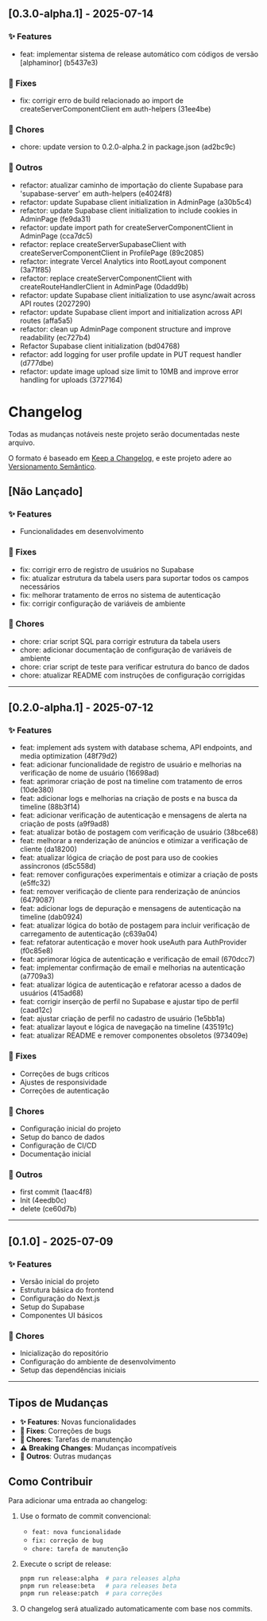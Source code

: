 ## [0.3.0-alpha.1] - 2025-07-14

### ✨ Features

- feat: implementar sistema de release automático com códigos de versão [alphaminor] (b5437e3)

### 🐛 Fixes

- fix: corrigir erro de build relacionado ao import de createServerComponentClient em auth-helpers (31ee4be)

### 🔧 Chores

- chore: update version to 0.2.0-alpha.2 in package.json (ad2bc9c)

### 📝 Outros

- refactor: atualizar caminho de importação do cliente Supabase para 'supabase-server' em auth-helpers (e4024f8)
- refactor: update Supabase client initialization in AdminPage (a30b5c4)
- refactor: update Supabase client initialization to include cookies in AdminPage (fe9da31)
- refactor: update import path for createServerComponentClient in AdminPage (cca7dc5)
- refactor: replace createServerSupabaseClient with createServerComponentClient in ProfilePage (89c2085)
- refactor: integrate Vercel Analytics into RootLayout component (3a71f85)
- refactor: replace createServerComponentClient with createRouteHandlerClient in AdminPage (0dadd9b)
- refactor: update Supabase client initialization to use async/await across API routes (2027290)
- refactor: update Supabase client import and initialization across API routes (affa5a5)
- refactor: clean up AdminPage component structure and improve readability (ec727b4)
- Refactor Supabase client initialization (bd04768)
- refactor: add logging for user profile update in PUT request handler (d777dbe)
- refactor: update image upload size limit to 10MB and improve error handling for uploads (3727164)

# Changelog

Todas as mudanças notáveis neste projeto serão documentadas neste arquivo.

O formato é baseado em [Keep a Changelog](https://keepachangelog.com/pt-BR/1.0.0/),
e este projeto adere ao [Versionamento Semântico](https://semver.org/lang/pt-BR/).

## [Não Lançado]

### ✨ Features
- Funcionalidades em desenvolvimento

### 🐛 Fixes
- fix: corrigir erro de registro de usuários no Supabase
- fix: atualizar estrutura da tabela users para suportar todos os campos necessários
- fix: melhorar tratamento de erros no sistema de autenticação
- fix: corrigir configuração de variáveis de ambiente

### 🔧 Chores
- chore: criar script SQL para corrigir estrutura da tabela users
- chore: adicionar documentação de configuração de variáveis de ambiente
- chore: criar script de teste para verificar estrutura do banco de dados
- chore: atualizar README com instruções de configuração corrigidas

---

## [0.2.0-alpha.1] - 2025-07-12

### ✨ Features
- feat: implement ads system with database schema, API endpoints, and media optimization (48f79d2)
- feat: adicionar funcionalidade de registro de usuário e melhorias na verificação de nome de usuário (16698ad)
- feat: aprimorar criação de post na timeline com tratamento de erros (10de380)
- feat: adicionar logs e melhorias na criação de posts e na busca da timeline (88b3f14)
- feat: adicionar verificação de autenticação e mensagens de alerta na criação de posts (a9f9ad8)
- feat: atualizar botão de postagem com verificação de usuário (38bce68)
- feat: melhorar a renderização de anúncios e otimizar a verificação de cliente (da18200)
- feat: atualizar lógica de criação de post para uso de cookies assíncronos (d5c558d)
- feat: remover configurações experimentais e otimizar a criação de posts (e5ffc32)
- feat: remover verificação de cliente para renderização de anúncios (6479087)
- feat: adicionar logs de depuração e mensagens de autenticação na timeline (dab0924)
- feat: atualizar lógica do botão de postagem para incluir verificação de carregamento de autenticação (c639a04)
- feat: refatorar autenticação e mover hook useAuth para AuthProvider (f0c85e8)
- feat: aprimorar lógica de autenticação e verificação de email (670dcc7)
- feat: implementar confirmação de email e melhorias na autenticação (a7709a3)
- feat: atualizar lógica de autenticação e refatorar acesso a dados de usuários (415ad68)
- feat: corrigir inserção de perfil no Supabase e ajustar tipo de perfil (caad12c)
- feat: ajustar criação de perfil no cadastro de usuário (1e5bb1a)
- feat: atualizar layout e lógica de navegação na timeline (435191c)
- feat: atualizar README e remover componentes obsoletos (973409e)

### 🐛 Fixes
- Correções de bugs críticos
- Ajustes de responsividade
- Correções de autenticação

### 🔧 Chores
- Configuração inicial do projeto
- Setup do banco de dados
- Configuração de CI/CD
- Documentação inicial

### 📝 Outros
- first commit (1aac4f8)
- Init (4eedb0c)
- delete (ce60d7b)

---

## [0.1.0] - 2025-07-09

### ✨ Features
- Versão inicial do projeto
- Estrutura básica do frontend
- Configuração do Next.js
- Setup do Supabase
- Componentes UI básicos

### 🔧 Chores
- Inicialização do repositório
- Configuração do ambiente de desenvolvimento
- Setup das dependências iniciais

---

## Tipos de Mudanças

- **✨ Features**: Novas funcionalidades
- **🐛 Fixes**: Correções de bugs
- **🔧 Chores**: Tarefas de manutenção
- **⚠️ Breaking Changes**: Mudanças incompatíveis
- **📝 Outros**: Outras mudanças

## Como Contribuir

Para adicionar uma entrada ao changelog:

1. Use o formato de commit convencional:
   - `feat: nova funcionalidade`
   - `fix: correção de bug`
   - `chore: tarefa de manutenção`

2. Execute o script de release:
   ```bash
   pnpm run release:alpha  # para releases alpha
   pnpm run release:beta   # para releases beta
   pnpm run release:patch  # para correções
   ```

3. O changelog será atualizado automaticamente com base nos commits.
